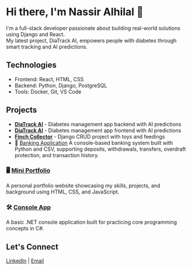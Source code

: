 # Hi there, I'm Nassir Alhilal 👋

I'm a full-stack developer passionate about building real-world solutions using Django and React.  
My latest project, DiaTrack AI, empowers people with diabetes through smart tracking and AI predictions.

## Technologies
- Frontend: React, HTML, CSS
- Backend: Python, Django, PostgreSQL
- Tools: Docker, Git, VS Code

## Projects
- **[DiaTrack AI](https://github.com/Alhilal2001/diabetes-management-backend)** - Diabetes management app backend with AI predictions
- **[DiaTrack AI](https://github.com/Alhilal2001/diabetes-management-frontend)** - Diabetes management app frontend with AI predictions
- **[Finch Collector](https://github.com/Alhilal2001/Finch-Collector)** - Django CRUD project with toys and feedings
- 🏦 [Banking Application](https://github.com/Alhilal2001/Banking-Application)
A console-based banking system built with Python and CSV, supporting deposits, withdrawals, transfers, overdraft protection, and transaction history.

### 🖥️ [Mini Portfolio](https://github.com/Alhilal2001/mini-portfolio)
A personal portfolio website showcasing my skills, projects, and background using HTML, CSS, and JavaScript.

### 🛠️ [Console App](https://github.com/Alhilal2001/ConsoleApp1)
A basic .NET console application built for practicing core programming concepts in C#.

## Let's Connect
[LinkedIn](https://www.linkedin.com/in/nassir-alhilal-34136a213/) | [Email](https://mail.google.com/mail/u/0/#inbox)
